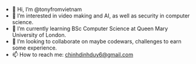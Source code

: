 - 👋 Hi, I’m @tonyfromvietnam
- 👀 I’m interested in video making and AI, as well as security in computer science.
- 🌱 I’m currently learning BSc Computer Science at Queen Mary University of London.
- 💞️ I’m looking to collaborate on maybe codewars, challenges to earn some experience.
- 📫 How to reach me: chinhdinhduy6@gmail.com

<!---
tonyfromvietnam/tonyfromvietnam is a ✨ special ✨ repository because its `README.md` (this file) appears on your GitHub profile.
You can click the Preview link to take a look at your changes.
--->
